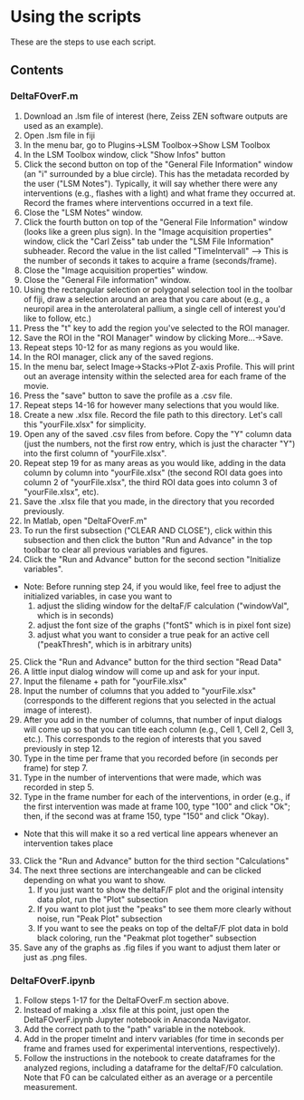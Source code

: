 # Using the scripts 

These are the steps to use each script.

## Contents

### DeltaFOverF.m

1. Download an .lsm file of interest (here, Zeiss ZEN software outputs are used as an example).
2. Open .lsm file in fiji
3. In the menu bar, go to Plugins->LSM Toolbox->Show LSM Toolbox
4. In the LSM Toolbox window, click "Show Infos" button
5. Click the second button on top of the "General File Information" window (an "i" surrounded by a blue circle). This has the metadata recorded by the user ("LSM Notes"). Typically, it will say whether there were any interventions (e.g., flashes with a light) and what frame they occurred at. Record the frames where interventions occurred in a text file.
6. Close the "LSM Notes" window.
7. Click the fourth button on top of the "General File Information" window (looks like a green plus sign). In the "Image acquisition properties" window, click the "Carl Zeiss" tab under the "LSM File Information" subheader. Record the value in the list called "TimeIntervall" --> This is the number of seconds it takes to acquire a frame (seconds/frame).
8. Close the "Image acquisition properties" window. 
9. Close the "General File information" window.
10. Using the rectangular selection or polygonal selection tool in the toolbar of fiji, draw a selection around an area that you care about (e.g., a neuropil area in the anterolateral pallium, a single cell of interest you'd like to follow, etc.)
11. Press the "t" key to add the region you've selected to the ROI manager.
12. Save the ROI in the "ROI Manager" window by clicking More...->Save.
13. Repeat steps 10-12 for as many regions as you would like.
14. In the ROI manager, click any of the saved regions.
15. In the menu bar, select Image->Stacks->Plot Z-axis Profile. This will print out an average intensity within the selected area for each frame of the movie.
16. Press the "save" button to save the profile as a .csv file.
17. Repeat steps 14-16 for however many selections that you would like.
18. Create a new .xlsx file. Record the file path to this directory. Let's call this "yourFile.xlsx" for simplicity.
19. Open any of the saved .csv files from before. Copy the "Y" column data (just the numbers, not the first row entry, which is just the character "Y") into the first column of "yourFile.xlsx".
20. Repeat step 19 for as many areas as you would like, adding in the data column by column into "yourFile.xlsx" (the second ROI data goes into column 2 of "yourFile.xlsx", the third ROI data goes into column 3 of "yourFile.xlsx", etc).
21. Save the .xlsx file that you made, in the directory that you recorded previously.
22. In Matlab, open "DeltaFOverF.m"
23. To run the first subsection ("CLEAR AND CLOSE"), click within this subsection and then click the button "Run and Advance" in the top toolbar to clear all previous variables and figures.
24. Click the "Run and Advance" button for the second section "Initialize variables".
  - Note: Before running step 24, if you would like, feel free to adjust the initialized variables, in case you want to 
	  1. adjust the sliding window for the deltaF/F calculation ("windowVal", which is in seconds)
	  2. adjust the font size of the graphs ("fontS" which is in pixel font size)
	  3. adjust what you want to consider a true peak for an active cell ("peakThresh", which is in arbitrary units)
25. Click the "Run and Advance" button for the third section "Read Data"
26. A little input dialog window will come up and ask for your input.
27. Input the filename + path for "yourFile.xlsx"
28. Input the number of columns that you added to "yourFile.xlsx" (corresponds to the different regions that you selected in the actual image of interest).
29. After you add in the number of columns, that number of input dialogs will come up so that you can title each column (e.g., Cell 1, Cell 2, Cell 3, etc.). This corresponds to the region of interests that you saved previously in step 12.
30. Type in the time per frame that you recorded before (in seconds per frame) for step 7.
31. Type in the number of interventions that were made, which was recorded in step 5.
32. Type in the frame number for each of the interventions, in order (e.g., if the first intervention was made at frame 100, type "100" and click "Ok"; then, if the second was at frame 150, type "150" and click "Okay).
  - Note that this will make it so a red vertical line appears whenever an intervention takes place
33. Click the "Run and Advance" button for the third section "Calculations"
34. The next three sections are interchangeable and can be clicked depending on what you want to show.
    1. If you just want to show the deltaF/F plot and the original intensity data plot, run the "Plot" subsection
    2. If you want to plot just the "peaks" to see them more clearly without noise, run "Peak Plot" subsection
    3. If you want to see the peaks on top of the deltaF/F plot data in bold black coloring, run the "Peakmat plot together" subsection
35. Save any of the graphs as .fig files if you want to adjust them later or just as .png files.

### DeltaFOverF.ipynb
 
1. Follow steps 1-17 for the DeltaFOverF.m section above.
2. Instead of making a .xlsx file at this point, just open the DeltaFOverF.ipynb Jupyter notebook in Anaconda Navigator.
3. Add the correct path to the "path" variable in the notebook.
4. Add in the proper timeInt and interv variables (for time in seconds per frame and frames used for experimental interventions, respectively).
5. Follow the instructions in the notebook to create dataframes for the analyzed regions, including a dataframe for the deltaF/F0 calculation. Note that F0 can be calculated either as an average or a percentile measurement.
